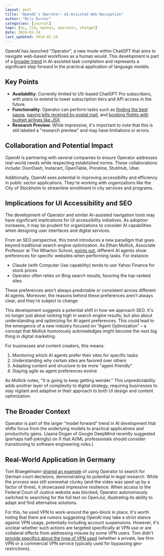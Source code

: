 ```yaml
---
layout: post
title: "OpenAI's Operator: AI-Assisted Web Navigation"
author: "Nils Durner"
categories: [journal]
tags: [ai, llm, openai, operator, chatgpt]
date: 2024-01-24
last_updated: 2024-01-24
---
```


OpenAI has launched "Operator", a new mode within ChatGPT that aims to navigate web-based workflows as a human would. This development is part of a [broader trend](uiagent) in AI-assisted task completion and represents a significant step forward in the practical application of language models.

## Key Points

- **Availability**: Currently limited to US-based ChatGPT Pro subscribers, with plans to extend to lower subscription tiers and API access in the future.
- **Functionality**: Operator can perform tasks such as [finding the best sauna](https://x.com/npew/status/1882497318555115595), [paying bills received by postal mail](https://x.com/omooretweets/status/1882576879246569789), and [booking flights with budget airlines like JSX](https://x.com/garrytan/status/1882576335685681254).
- **Research Preview**: While impressive, it's important to note that this is still labeled a "research preview" and may have limitations or errors.

## Collaboration and Potential Impact

OpenAI is partnering with several companies to ensure Operator addresses real-world needs while respecting established norms. These collaborations include: DoorDash, Instacart, OpenTable, Priceline, StubHub, Uber.

Additionally, OpenAI sees potential in improving accessibility and efficiency in public sector applications. They're working with organizations like the City of Stockholm to streamline enrollment in city services and programs.

## Implications for UI Accessibility and SEO

The development of Operator and similar AI-assisted navigation tools may have significant implications for UI accessibility initiatives. As adoption increases, it may be prudent for organizations to consider AI capabilities when designing user interfaces and digital services.

From an SEO perspective, this trend introduces a new paradigm that goes beyond traditional search engine optimization. As Ethan Mollick, Associate Professor at The Wharton School, [points out](https://www.linkedin.com/search/results/content/?fromMember=%5B%22ACoAAAAGUakBGLMO02LmS5BwXexrsKODQQpx2qI%22%5D&heroEntityKey=urn%3Ali%3Afsd_profile%3AACoAAAAGUakBGLMO02LmS5BwXexrsKODQQpx2qI&keywords=ethan%20mollick&origin=CLUSTER_EXPANSION&position=0&searchId=dba2d63a-09c2-4a50-af8f-7590a30fb31d&sid=6P7&sortBy=%22date_posted%22), different AI agents show preferences for specific websites when performing tasks. For instance:

- Claude (with Computer Use capability) tends to use Yahoo Finance for stock prices
- Operator often relies on Bing search results, favoring the top-ranked sites

These preferences aren't always predictable or consistent across different AI agents. Moreover, the reasons behind these preferences aren't always clear, and they're subject to change.

This development suggests a potential shift in how we approach SEO. It's no longer just about ranking high in search engine results, but also about understanding and optimizing for AI agent preferences. This could lead to the emergence of a new industry focused on "Agent Optimization" – a concept that Mollick humorously acknowledges might become the next big thing in digital marketing.

For businesses and content creators, this means:

1. Monitoring which AI agents prefer their sites for specific tasks
2. Understanding why certain sites are favored over others
3. Adapting content and structure to be more "agent-friendly"
4. Staying agile as agent preferences evolve

As Mollick notes, "It is going to keep getting weirder." This unpredictability adds another layer of complexity to digital strategy, requiring businesses to stay vigilant and adaptive in their approach to both UI design and content optimization.

## The Broader Context

Operator is part of the larger "model forward" trend in AI development that shifts focus from the underlying models to practical applications and productivity gains. (Jaana Dogan of Google DeepMind recently suggested (perhaps half-jokingly) on X that AI/ML professionals should consider transitioning to software engineering roles.)

## Real-World Application in Germany

Tom Braegelmann [shared an example](https://lnkd.in/eWCTuRiN) of using Operator to search for German court decisions, demonstrating its potential in legal research. While the process was still somewhat clunky (and the video was sped up by a factor of three), it showcased impressive resilience. When access to the Federal Court of Justice website was blocked, Operator autonomously switched to searching for the full text on OpenJur, illustrating its ability to adapt and find alternative solutions.

For this, he used VPN to work-around the geo-block in place. It's worth noting that there are rumors suggesting OpenAI may take a strict stance against VPN usage, potentially including account suspensions. However, it's unclear whether such actions are targeted specifically at VPN use or are collateral effects from addressing misuse by some VPN users. Tom didn't [provide specifics about the type of VPN used](https://www.linkedin.com/posts/braegel_teamdatenschutz-operator-ugcPost-7288515959017881600-hcEC?utm_source=share&utm_medium=member_desktop) (whether a private, law firm VPN or a commercial VPN service typically used for bypassing geo-restrictions).
